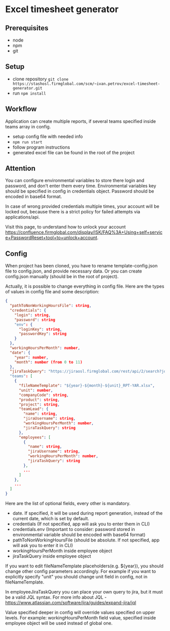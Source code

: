 # Excel timesheet generator

## Prerequisites

- node
- npm
- git

## Setup

- clone repository `git clone https://stashosl.firmglobal.com/scm/~ivan.petrov/excel-timesheet-generator.git`
- run `npm install`

## Workflow
Application can create multiple reports, if several teams specified inside teams array in config. 

- setup config file with needed info
- `npm run start`
- follow program instructions
- generated excel file can be found in the root of the project

## Attention

You can configure environmental variables to store there login and password,
and don't enter them every time. Environmental variables key should be specified in config in credentials object.
Password should be encoded in base64 format. 

In case of wrong provided credentials multiple times, your account will be
locked out, because there is a strict policy for failed attempts via
applications/api.

Visit this page, to understand how to unlock your account
https://confluence.firmglobal.com/display/ISK/FAQ%3A+Using+self+service+PasswordReset+tool+to+unlock+account.

## Config

When project has been cloned, you have to rename template-config.json file to config.json, 
and provide necessary data. Or you can create config.json manually (should be in the root of project).

Actually, it is possible to change everything in config file.
Here are the types of values in config file and some description:

```json
{
  "pathToNonWorkingHoursFile": string,
  "credentials": {
    "login": string,
    "password": string
    "env": {
      "loginKey": string,
      "passwordKey": string
    }
  },
  "workingHoursPerMonth": number,
  "date": {
    "year": number,
    "month": number (from 0 to 11)
  },
  "jiraTaskQuery": "https://jiraosl.firmglobal.com/rest/api/2/search?jql=status in (\"In Progress\", \"In Code Review\", \"IN QA\", \"QA Verified\", \"Investigation\", \"Code Completed\") AND assignee in (${jiraUserName}) and updated >= \"${taskUpdated}\" or status CHANGED BY ${jiraUserName} after startOfMonth()&fields=key, ${EPIC_KEY}"
  "teams": [
    {
      "fileNameTemplate": "${year}-${month}-${unit}_RPT-YAR.xlsx",
      "unit": number,
      "companyCode": string,
      "product": string,
      "project": string,
      "teamLead": {
        "name": string,
        "jiraUsername": string,
        "workingHoursPerMonth": number,
        "jiraTaskQuery": string
      },
      "employees": [
        {
          "name": string,
          "jiraUsername": string,
          "workingHoursPerMonth": number,
          "jiraTaskQuery": string
        },
        ...
      ]
    },
    ...
  ]
}
```

Here are the list of optional fields, every other is mandatory.

- date. If specified, it will be used during report generation, instead of the current date, which is set by default.
- credentials (If not specified, app will ask you to enter them in CLI)
- credentials.env (Important to consider: password stored in environmental variable should be encoded with base64 format)
- pathToNonWorkingHoursFile (should be absolute. If not specified, app will ask you to enter it in CLI)
- workingHoursPerMonth inside employee object
- jiraTaskQuery inside employee object

If you want to edit fileNameTemplate placeholders(e.g. ${year}), you should
change other config parameters accordingly. For example if you want to explicitly
specify "unit" you should change unit field in config, not in fileNameTemplate.

In employeeJiraTaskQuery you can place your own query to jira,
but it must be a valid JQL syntax. For more info about JQL - https://www.atlassian.com/software/jira/guides/expand-jira/jql

Value specified deeper in config will override values specified on upper levels.
For example: workingHoursPerMonth field value, specified inside employee object will be used instead of global one.